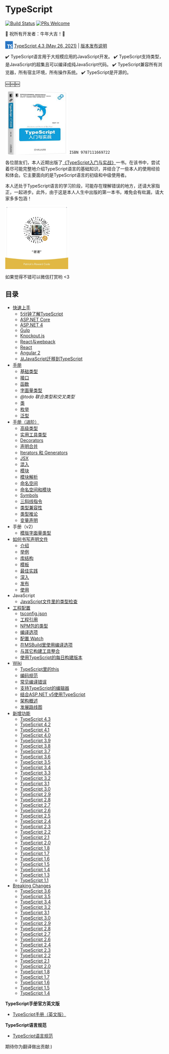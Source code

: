 # TypeScript

[![Build Status](https://travis-ci.org/zhongsp/TypeScript.svg?branch=master)](https://travis-ci.org/zhongsp/TypeScript) [![PRs Welcome](https://img.shields.io/badge/PRs-welcome-brightgreen.svg?style=flat-square)](http://makeapullrequest.com)

🏮 祝所有开发者：牛年大吉！🏮

<img src="./zh/misc/ts_logo.jpg" alt="TypeScript" width="24px" height="24px" style="vertical-align: bottom;">  [TypeScript 4.3 (May 26, 2021)](https://devblogs.microsoft.com/typescript/announcing-typescript-4-3/)
|
[版本发布说明](zh/release-notes/typescript-4.3.md)

:heavy_check_mark: TypeScript语言用于大规模应用的JavaScript开发。  :heavy_check_mark: TypeScript支持类型，是JavaScript的超集且可以编译成纯JavaScript代码。  :heavy_check_mark: TypeScript兼容所有浏览器，所有宿主环境，所有操作系统。  :heavy_check_mark: TypeScript是开源的。

:new::new::new:

<a href="https://github.com/zhongsp/TypeScript/issues/310"><img src="./zh/misc/ts-intro.png" alt="TypeScript入门与实战" width="200px" height="200px" style="vertical-align: bottom;"></a>  `ISBN 9787111669722`

各位朋友们，本人近期出版了[《TypeScript入门与实战》](https://github.com/zhongsp/TypeScript/issues/310)一书。在该书中，尝试着尽可能完整地介绍TypeScript语言的基础知识，并结合了一些本人的使用经验和体会。它主要面向的是TypeScript语言的初级和中级使用者。

本人还处于TypeScript语言的学习阶段，可能存在理解错误的地方，还请大家指正，一起进步。此外，由于这是本人人生中出版的第一本书，难免会有纰漏，请大家多多包涵！

<img src="./zh/misc/reward.jpg" alt="Reward the Author" width="200px" height="200px" style="vertical-align: bottom;">

如果觉得不错可以微信打赏哟 <3

## 目录

* [快速上手](zh/tutorials/README.md)
  * [5分钟了解TypeScript](zh/tutorials/typescript-in-5-minutes.md)
  * [ASP.NET Core](zh/tutorials/asp.net-core.md)
  * [ASP.NET 4](zh/tutorials/asp.net-4.md)
  * [Gulp](zh/tutorials/gulp.md)
  * [Knockout.js](zh/tutorials/knockout.md)
  * [React与webpack](zh/tutorials/react-and-webpack.md)
  * [React](zh/tutorials/react.md)
  * [Angular 2](zh/tutorials/angular-2.md)
  * [从JavaScript迁移到TypeScript](zh/tutorials/migrating-from-javascript.md)
* [手册](zh/handbook/README.md)
  * [基础类型](zh/handbook/basic-types.md)
  * [接口](zh/handbook/interfaces.md)
  * [函数](zh/handbook/functions.md)
  * [字面量类型](zh/handbook/literal-types.md)
  * _@todo 联合类型和交叉类型_
  * [类](zh/handbook/classes.md)
  * [枚举](zh/handbook/enums.md)
  * [泛型](zh/handbook/generics.md)
* [手册（进阶）](zh/reference/README.md)
  * [高级类型](zh/reference/advanced-types.md)
  * [实用工具类型](zh/reference/utility-types.md)
  * [Decorators](zh/reference/decorators.md)
  * [声明合并](zh/reference/declaration-merging.md)
  * [Iterators 和 Generators](zh/reference/iterators-and-generators.md)
  * [JSX](zh/reference/jsx.md)
  * [混入](zh/reference/mixins.md)
  * [模块](zh/reference/modules.md)
  * [模块解析](zh/reference/module-resolution.md)
  * [命名空间](zh/reference/namespaces.md)
  * [命名空间和模块](zh/reference/namespaces-and-modules.md)
  * [Symbols](zh/reference/symbols.md)
  * [三斜线指令](zh/reference/triple-slash-directives.md)
  * [类型兼容性](zh/reference/type-compatibility.md)
  * [类型推论](zh/reference/type-inference.md)
  * [变量声明](zh/reference/variable-declarations.md)
* 手册（v2）
  * [模版字面量类型](zh/handbook-v2/type-manipulation/template-literal-types.md)
* [如何书写声明文件](zh/declaration-files/README.md)
  * [介绍](zh/declaration-files/introduction.md)
  * [举例](zh/declaration-files/by-example.md)
  * [库结构](zh/declaration-files/library-structures.md)
  * [模板](zh/declaration-files/templates.md)
  * [最佳实践](zh/declaration-files/do-s-and-don-ts.md)
  * [深入](zh/declaration-files/deep-dive.md)
  * [发布](zh/declaration-files/publishing.md)
  * [使用](zh/declaration-files/consumption.md)
* JavaScript
  * [JavaScript文件里的类型检查](zh/javascript/type-checking-javascript-files.md)
* [工程配置](zh/project-config/README.md)
  * [tsconfig.json](zh/project-config/tsconfig.json.md)
  * [工程引用](zh/project-config/project-references.md)
  * [NPM包的类型](zh/project-config/typings-for-npm-packages.md)
  * [编译选项](zh/project-config/compiler-options.md)
  * [配置 Watch](zh/project-config/configuring-watch.md)
  * [在MSBuild里使用编译选项](zh/project-config/compiler-options-in-msbuild.md)
  * [与其它构建工具整合](zh/project-config/integrating-with-build-tools.md)
  * [使用TypeScript的每日构建版本](zh/project-config/nightly-builds.md)
* [Wiki](zh/wiki/README.md)
  * [TypeScript里的this](zh/wiki/this-in-typescript.md)
  * [编码规范](zh/wiki/coding_guidelines.md)
  * [常见编译错误](zh/wiki/common-errors.md)
  * [支持TypeScript的编辑器](zh/wiki/typescript-editor-support.md)
  * [结合ASP.NET v5使用TypeScript](zh/wiki/using-typescript-with-asp.net-5.md)
  * [架构概述](zh/wiki/architectural-overview.md)
  * [发展路线图](zh/wiki/roadmap.md)
* [新增功能](zh/release-notes/README.md)
  * [TypeScript 4.3](zh/release-notes/typescript-4.3.md)
  * [TypeScript 4.2](zh/release-notes/typescript-4.2.md)
  * [TypeScript 4.1](zh/release-notes/typescript-4.1.md)
  * [TypeScript 4.0](zh/release-notes/typescript-4.0.md)
  * [TypeScript 3.9](zh/release-notes/typescript-3.9.md)
  * [TypeScript 3.8](zh/release-notes/typescript-3.8.md)
  * [TypeScript 3.7](zh/release-notes/typescript-3.7.md)
  * [TypeScript 3.6](zh/release-notes/typescript-3.6.md)
  * [TypeScript 3.5](zh/release-notes/typescript-3.5.md)
  * [TypeScript 3.4](zh/release-notes/typescript-3.4.md)
  * [TypeScript 3.3](zh/release-notes/typescript-3.3.md)
  * [TypeScript 3.2](zh/release-notes/typescript-3.2.md)
  * [TypeScript 3.1](zh/release-notes/typescript-3.1.md)
  * [TypeScript 3.0](zh/release-notes/typescript-3.0.md)
  * [TypeScript 2.9](zh/release-notes/typescript-2.9.md)
  * [TypeScript 2.8](zh/release-notes/typescript-2.8.md)
  * [TypeScript 2.7](zh/release-notes/typescript-2.7.md)
  * [TypeScript 2.6](zh/release-notes/typescript-2.6.md)
  * [TypeScript 2.5](zh/release-notes/typescript-2.5.md)
  * [TypeScript 2.4](zh/release-notes/typescript-2.4.md)
  * [TypeScript 2.3](zh/release-notes/typescript-2.3.md)
  * [TypeScript 2.2](zh/release-notes/typescript-2.2.md)
  * [TypeScript 2.1](zh/release-notes/typescript-2.1.md)
  * [TypeScript 2.0](zh/release-notes/typescript-2.0.md)
  * [TypeScript 1.8](zh/release-notes/typescript-1.8.md)
  * [TypeScript 1.7](zh/release-notes/typescript-1.7.md)
  * [TypeScript 1.6](zh/release-notes/typescript-1.6.md)
  * [TypeScript 1.5](zh/release-notes/typescript-1.5.md)
  * [TypeScript 1.4](zh/release-notes/typescript-1.4.md)
  * [TypeScript 1.3](zh/release-notes/typescript-1.3.md)
  * [TypeScript 1.1](zh/release-notes/typescript-1.1.md)
* [Breaking Changes](zh/breaking-changes/README.md)
  * [TypeScript 3.6](zh/breaking-changes/typescript-3.6.md)
  * [TypeScript 3.5](zh/breaking-changes/typescript-3.5.md)
  * [TypeScript 3.4](zh/breaking-changes/typescript-3.4.md)
  * [TypeScript 3.2](zh/breaking-changes/typescript-3.2.md)
  * [TypeScript 3.1](zh/breaking-changes/typescript-3.1.md)
  * [TypeScript 3.0](zh/breaking-changes/typescript-3.0.md)
  * [TypeScript 2.9](zh/breaking-changes/typescript-2.9.md)
  * [TypeScript 2.8](zh/breaking-changes/typescript-2.8.md)
  * [TypeScript 2.7](zh/breaking-changes/typescript-2.7.md)
  * [TypeScript 2.6](zh/breaking-changes/typescript-2.6.md)
  * [TypeScript 2.4](zh/breaking-changes/typescript-2.4.md)
  * [TypeScript 2.3](zh/breaking-changes/typescript-2.3.md)
  * [TypeScript 2.2](zh/breaking-changes/typescript-2.2.md)
  * [TypeScript 2.1](zh/breaking-changes/typescript-2.1.md)
  * [TypeScript 2.0](zh/breaking-changes/typescript-2.0.md)
  * [TypeScript 1.8](zh/breaking-changes/typescript-1.8.md)
  * [TypeScript 1.7](zh/breaking-changes/typescript-1.7.md)
  * [TypeScript 1.6](zh/breaking-changes/typescript-1.6.md)
  * [TypeScript 1.5](zh/breaking-changes/typescript-1.5.md)
  * [TypeScript 1.4](zh/breaking-changes/typescript-1.4.md)

**TypeScript手册官方英文版**

* [TypeScript手册（英文版）](http://www.typescriptlang.org/docs/home.html)

**TypeScript语言规范**

* [TypeScript语言规范](https://github.com/Microsoft/TypeScript/blob/master/doc/spec.md)

期待你为翻译做出贡献:)
